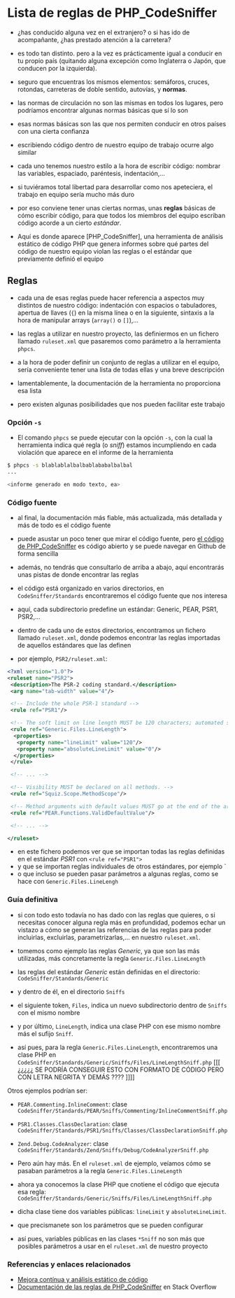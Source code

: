 # Lista de reglas de PHP_CodeSniffer

- ¿has conducido alguna vez en el extranjero? o si has ido de acompañante, ¿has prestado atención a la carretera?
- es todo tan distinto. pero a la vez es prácticamente igual a conducir en tu propio país (quitando alguna excepción como Inglaterra o Japón, que conducen por la izquierda).
- seguro que encuentras los mismos elementos: semáforos, cruces, rotondas, carreteras de doble sentido, autovías, y **normas**.
- las normas de circulación no son las mismas en todos los lugares, pero podríamos encontrar algunas normas básicas que sí lo son
- esas normas básicas son las que nos permiten conducir en otros países con una cierta confianza

- escribiendo código dentro de nuestro equipo de trabajo ocurre algo similar
- cada uno tenemos nuestro estilo a la hora de escribir código: nombrar las variables, espaciado, paréntesis, indentación,...
- si tuviéramos total libertad para desarrollar como nos apeteciera, el trabajo en equipo sería mucho más duro
- por eso conviene tener unas ciertas normas, unas **reglas** básicas de cómo escribir código, para que todos los miembros del equipo escriban código acorde a un cierto *estándar*.

- Aquí es donde aparece [PHP_CodeSniffer], una herramienta de análisis estático de código PHP que genera informes sobre qué partes del código de nuestro equipo violan las reglas o el estándar que previamente definió el equipo

<!-- more -->

## Reglas

- cada una de esas reglas puede hacer referencia a aspectos muy distintos de nuestro código: indentación con espacios o tabuladores, apertua de llaves (`{`) en la misma línea o en la siguiente, sintaxis a la hora de manipular arrays (`array()` o `[]`),... 
- las reglas a utilizar en nuestro proyecto, las definiermos en un fichero llamado `ruleset.xml` que pasaremos como parámetro a la herramienta `phpcs`.

- a la hora de poder definir un conjunto de reglas a utilizar en el equipo, sería conveniente tener una lista de todas ellas y una breve descripción
- lamentablemente, la documentación de la herramienta no proporciona esa lista
- pero existen algunas posibilidades que nos pueden facilitar este trabajo

### Opción `-s`

- El comando `phpcs` se puede ejecutar con la opción `-s`, con la cual la herramienta indica qué regla (o *sniff*) estamos incumpliendo en cada violación que aparece en el informe de la herramienta

```bash
$ phpcs -s blablablalbalbablababalbalbal
...

<informe generado en modo texto, ea>

```

### Código fuente

- al final, la documentación más fiable, más actualizada, más detallada y más de todo es el código fuente
- puede asustar un poco tener que mirar el código fuente, pero [el código de PHP_CodeSniffer] es código abierto y se puede navegar en Github de forma sencilla
- además, no tendrás que consultarlo de arriba a abajo, aquí encontrarás unas pistas de donde encontrar las reglas

- el código está organizado en varios directorios, en `CodeSniffer/Standards` encontraremos el código fuente que nos interesa
- aquí, cada subdirectorio predefine un estándar: Generic, PEAR, PSR1, PSR2,...
- dentro de cada uno de estos directorios, encontramos un fichero llamado `ruleset.xml`, donde podemos encontrar las reglas importadas de aquellos estándares que las definen
- por ejemplo, `PSR2/ruleset.xml`:

```xml
<?xml version="1.0"?>
<ruleset name="PSR2">
 <description>The PSR-2 coding standard.</description>
 <arg name="tab-width" value="4"/>

 <!-- Include the whole PSR-1 standard -->
 <rule ref="PSR1"/>

 <!-- The soft limit on line length MUST be 120 characters; automated style checkers MUST warn but MUST NOT error at the soft limit. -->
 <rule ref="Generic.Files.LineLength">
  <properties>
   <property name="lineLimit" value="120"/>
   <property name="absoluteLineLimit" value="0"/>
  </properties>
 </rule>

 <!-- ... -->

 <!-- Visibility MUST be declared on all methods. -->
 <rule ref="Squiz.Scope.MethodScope"/>

 <!-- Method arguments with default values MUST go at the end of the argument list. -->
 <rule ref="PEAR.Functions.ValidDefaultValue"/>

 <!-- ... -->

</ruleset>
```

- en este fichero podemos ver que se importan todas las reglas definidas en el estándar *PSR1* con `<rule ref="PSR1">`
- y que se importan reglas individuales de otros estándares, por ejemplo `<rule ref="Squiz.Scope.MethodScope"/>
- o que incluso se pueden pasar parámetros a algunas reglas, como se hace con `Generic.Files.LineLengh`

### Guía definitiva

- si con todo esto todavía no has dado con las reglas que quieres, o si necesitas conocer alguna regla más en profundidad, podemos echar un vistazo a cómo se generan las referencias de las reglas para poder incluirlas, excluirlas, parametrizarlas,... en nuestro `ruleset.xml`.

- tomemos como ejemplo las reglas *Generic*, ya que son las más utilizadas, más concretamente la regla `Generic.Files.LineLength`
- las reglas del estándar *Generic* están definidas en el directorio: `CodeSniffer/Standards/Generic`
- y dentro de él, en el directorio `Sniffs`
- el siguiente token, `Files`, indica un nuevo subdirectorio dentro de `Sniffs` con el mismo nombre
- y por último, `LineLength`, indica una clase PHP con ese mismo nombre más el sufijo `Sniff`.

- así pues, para la regla `Generic.Files.LineLength`, encontraremos una clase PHP en 
`CodeSniffer/Standards/Generic/Sniffs/Files/LineLengthSniff.php` [[[ ¿¿¿¿¿ SE PODRÍA CONSEGUIR ESTO CON FORMATO DE CÓDIGO PERO CON LETRA NEGRITA Y DEMÁS ????  ]]]]

Otros ejemplos podrían ser:

- `PEAR.Commenting.InlineComment`: clase `CodeSniffer/Standards/PEAR/Sniffs/Commenting/InlineCommentSniff.php`
- `PSR1.Classes.ClassDeclaration`: clase `CodeSniffer/Standards/PSR1/Sniffs/Classes/ClassDeclarationSniff.php`
- `Zend.Debug.CodeAnalyzer`: clase `CodeSniffer/Standards/Zend/Sniffs/Debug/CodeAnalyzerSniff.php`

- Pero aún hay más. En el `ruleset.xml` de ejemplo, veíamos cómo se pasaban parámetros a la regla `Generic.Files.LineLength` 
- ahora ya conocemos la clase PHP que cnotiene el código que ejecuta esa regla: `CodeSniffer/Standards/Generic/Sniffs/Files/LineLengthSniff.php` 
- dicha clase tiene dos variables públicas: `lineLimit` y `absoluteLineLimit`.
- que precismanete son los parámetros que se pueden configurar
- así pues, variables públicas en las clases `*Sniff` no son más que posibles parámetros a usar en el `ruleset.xml` de nuestro proyecto

### Referencias y enlaces relacionados

- [Mejora contínua y análisis estático de código]
- [Documentación de las reglas de PHP_CodeSniffer] en Stack Overflow



[el código de PHP_CodeSniffer]: https://github.com/squizlabs/PHP_CodeSniffer
[Mejora contínua y análisis estático de código]: http://rchavarria.github.io/blog/2014/05/05/mejora-continua-y-analisis-estatico-de-codigo
[Documentación de las reglas de PHP_CodeSniffer]: http://stackoverflow.com/questions/16427207/php-codesniffer-rules-documentation

